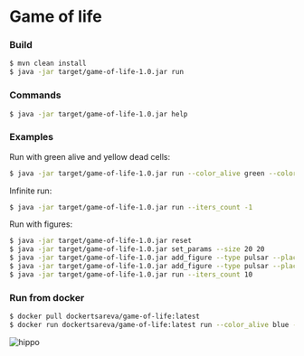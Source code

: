 # Game of life

### Build
```bash
$ mvn clean install
$ java -jar target/game-of-life-1.0.jar run
```

### Commands
```bash
$ java -jar target/game-of-life-1.0.jar help
```

### Examples
Run with green alive and yellow dead cells:
```bash
$ java -jar target/game-of-life-1.0.jar run --color_alive green --color_dead yellow --iters_count 100
```

Infinite run:
```bash
$ java -jar target/game-of-life-1.0.jar run --iters_count -1
```

Run with figures:
```bash
$ java -jar target/game-of-life-1.0.jar reset
$ java -jar target/game-of-life-1.0.jar set_params --size 20 20
$ java -jar target/game-of-life-1.0.jar add_figure --type pulsar --place 2 2
$ java -jar target/game-of-life-1.0.jar add_figure --type pulsar --place 3 3
$ java -jar target/game-of-life-1.0.jar run --iters_count 10
```


### Run from docker
```bash
$ docker pull dockertsareva/game-of-life:latest
$ docker run dockertsareva/game-of-life:latest run --color_alive blue --color_dead red --iters_count -1
```



![hippo](https://media.giphy.com/media/tZOXaZeACq20egmSrc/giphy.gif)
